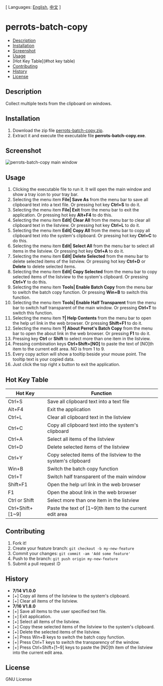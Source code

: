 [ Languages: [English](README.md), [中文](README-zh.md) ]

# perrots-batch-copy

- [Description](#description)
- [Installation](#installation)
- [Screenshot](#screenshot)
- [Usage](#usage)
- [Hot Key Table](#hot key table)
- [Contributing](#contributing)
- [History](#history)
- [License](#license)

## Description
Collect multiple texts from the clipboard on windows.

## Installation

1. Download the zip file [perrots-batch-copy.zip](https://drive.google.com/file/d/0B9-PjjwL3-xYUldqeHhxcVRJN0U/view?usp=sharing).
2. Extract it and execute the executable file **perrots-batch-copy.exe**.

## Screenshot
![perrots-batch-copy main window](https://drive.google.com/uc?export=download&id=0B9-PjjwL3-xYZWNRcUY3TVVvYjg)

## Usage

1. Clicking the executable file to run it. It will open the main window and show a tray icon to your tray bar.
2. Selecting the menu item **File| Save As** from the menu bar to save all clipboard text into a text file. Or pressing hot key **Ctrl+S** to do it.
3. Selecting the menu item **File| Exit** from the menu bar to exit the application. Or pressing hot key **Alt+F4** to do this.
4. Selecting the menu item **Edit| Clear All** from the menu bar to clear all clipboard text in the listview. Or pressing hot key **Ctrl+L** to do it.
5. Selecting the menu item **Edit| Copy All** from the menu bar to copy all clipboard text into the system's clipboard. Or pressing hot key **Ctrl+C** to do this.
6. Selecting the menu item **Edit| Select All** from the menu bar to select all items in the listview. Or pressing hot key **Ctrl+A** to do it.
7. Selecting the menu item **Edit| Delete Selected** from the menu bar to delete selected items of the listview. Or pressing hot key **Ctrl+D** or **Delete** to delete selected items.
8. Selecting the menu item **Edit| Copy Selected** from the menu bar to copy selected items of the listview to the system's clipboard. Or pressing **Ctrl+Y** to do this.
9. Selecting the menu item **Tools| Enable Batch Copy** from the menu bar to switch the batch copy function. Or pressing **Win+B** to switch this function.
10. Selecting the menu item **Tools| Enable Half Transparent** from the menu bar to switch half transparent of the main window. Or pressing **Ctrl+T** to switch this function.
11. Selecting the menu item **?| Help Contents** from the menu bar to open the help url link in the web browser. Or pressing **Shift+F1** to do it.
12. Selecting the menu item **?| About Perrot's Batch Copy** from the menu bar to open the about link in the web browser. Or pressing **F1** to do it.
13. Pressing key **Ctrl** or **Shift** to select more than one item in the listview.
14. Pressing combination keys **Ctrl+Shift+[NO]** to paste the text of [NO]th item to the current edit area. NO is from 1 to 9.
15. Every copy action will show a tooltip beside your mouse point. The tooltip text is your copied data.
16. Just click the top right x button to exit the application.

## Hot Key Table
Hot Key | Function
------------ | -------------
Ctrl+S | Save all clipboard text into a text file
Alt+F4 | Exit the application
Ctrl+L | Clear all clipboard text in the listview
Ctrl+C | Copy all clipboard text into the system's clipboard
Ctrl+A | Select all items of the listview
Ctrl+D | Delete selected items of the listview
Ctrl+Y | Copy selected items of the listview to the system's clipboard
Win+B | Switch the batch copy function
Ctrl+T | Switch half transparent of the main window
Shift+F1 | Open the help url link in the web browser
F1 | Open the about link in the web browser
Ctrl or Shift | Select more than one item in the listview
Ctrl+Shift+[1~9] | Paste the text of [1~9]th item to the current edit area

## Contributing

1. Fork it!
2. Create your feature branch: `git checkout -b my-new-feature`
3. Commit your changes: `git commit -am 'Add some feature'`
4. Push to the branch: `git push origin my-new-feature`
5. Submit a pull request :D

## History

- **7/14 V1.0.0**
- [+] Copy all items of the listview to the system's clipboard.
- [+] Clear all items of the listview.
- **7/16 V1.8.0**
- [+] Save all items to the user specified text file.
- [+] Exit application.
- [+] Select all items of the listview.
- [+] Copy these selected items of the listview to the system's clipboard.
- [+] Delete the selected items of the listview.
- [+] Press Win+B keys to switch the batch copy function.
- [+] Press Ctrl+T keys to switch the transparency of the window.
- [+] Press Ctrl+Shift+[1~9] keys to paste the [NO]th item of the listview into the current edit area.

## License

GNU License
